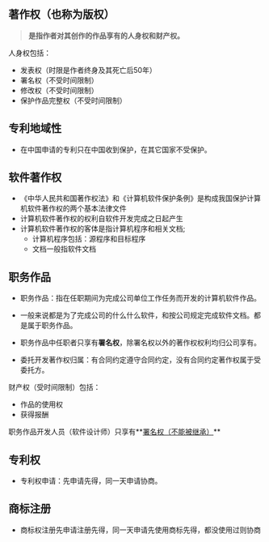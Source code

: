 ## **著作权（也称为版权）**

>  **是指作者对其创作的作品享有的人身权和财产权。**

人身权包括：

- 发表权（时限是作者终身及其死亡后50年）
- 署名权（不受时间限制）
- 修改权（不受时间限制）
- 保护作品完整权（不受时间限制）



## **专利地域性**

- 在中国申请的专利只在中国收到保护，在其它国家不受保护。



## 软件著作权

- 《中华人民共和国著作权法》和《计算机软件保护条例》是构成我国保护计算机软件著作权的两个基本法律文件
- 计算机软件著作权的权利自软件开发完成之日起产生
- 计算机软件著作权的客体是指计算机程序和相关文档;
  - 计算机程序包括：源程序和目标程序
  - 文档一般指软件文档



## 职务作品

- 职务作品：指在任职期间为完成公司单位工作任务而开发的计算机软件作品。
- 一般来说都是为了完成公司的什么什么软件，和按公司规定完成软件文档。都是属于职务作品。

- 职务作品中任职者只享有**署名权**，除署名权以外的著作权权利均归公司享有。

- 委托开发著作权归属：有合同约定遵守合同约定，没有合同约定著作权属于受委托方。



财产权（受时间限制）包括：

- 作品的使用权
- 获得报酬

职务作品开发人员（软件设计师）只享有**<u>署名权（不能被继承）</u>**





## 专利权

- 专利权申请：先申请先得，同一天申请协商。



## 商标注册

- 商标权注册先申请注册先得，同一天申请先使用商标先得，都没使用过则协商